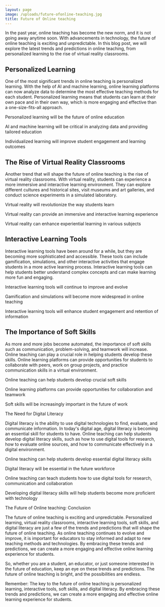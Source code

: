 ```yaml
---
layout: page
image: /uploads/future-ofonline-teaching.jpg
title: Future of Online teaching
---
```

In the past year, online teaching has become the new norm, and it is not going away anytime soon. With advancements in technology, the future of online teaching is exciting and unpredictable. In this blog post, we will explore the latest trends and predictions in online teaching, from personalized learning to the rise of virtual reality classrooms.

## Personalized Learning

One of the most significant trends in online teaching is personalized learning. With the help of AI and machine learning, online learning platforms can now analyze data to determine the most effective teaching methods for each student. Personalized learning means that students can learn at their own pace and in their own way, which is more engaging and effective than a one-size-fits-all approach.

Personalized learning will be the future of online education

AI and machine learning will be critical in analyzing data and providing tailored education

Individualized learning will improve student engagement and learning outcomes

## The Rise of Virtual Reality Classrooms

Another trend that will shape the future of online teaching is the rise of virtual reality classrooms. With virtual reality, students can experience a more immersive and interactive learning environment. They can explore different cultures and historical sites, visit museums and art galleries, and conduct science experiments in a simulated laboratory.

Virtual reality will revolutionize the way students learn

Virtual reality can provide an immersive and interactive learning experience

Virtual reality can enhance experiential learning in various subjects

## Interactive Learning Tools

Interactive learning tools have been around for a while, but they are becoming more sophisticated and accessible. These tools can include gamification, simulations, and other interactive activities that engage students in a more active learning process. Interactive learning tools can help students better understand complex concepts and can make learning more fun and engaging.

Interactive learning tools will continue to improve and evolve

Gamification and simulations will become more widespread in online teaching

Interactive learning tools will enhance student engagement and retention of information

## The Importance of Soft Skills

As more and more jobs become automated, the importance of soft skills such as communication, problem-solving, and teamwork will increase. Online teaching can play a crucial role in helping students develop these skills. Online learning platforms can provide opportunities for students to collaborate with peers, work on group projects, and practice communication skills in a virtual environment.

Online teaching can help students develop crucial soft skills

Online learning platforms can provide opportunities for collaboration and teamwork

Soft skills will be increasingly important in the future of work

The Need for Digital Literacy

Digital literacy is the ability to use digital technologies to find, evaluate, and communicate information. In today's digital age, digital literacy is becoming an essential skill for students to have. Online teaching can help students develop digital literacy skills, such as how to use digital tools for research, how to evaluate online sources, and how to communicate effectively in a digital environment.

Online teaching can help students develop essential digital literacy skills

Digital literacy will be essential in the future workforce

Online teaching can teach students how to use digital tools for research, communication and collaboration

Developing digital literacy skills will help students become more proficient with technology

The Future of Online teaching: Conclusion

The future of online teaching is exciting and unpredictable. Personalized learning, virtual reality classrooms, interactive learning tools, soft skills, and digital literacy are just a few of the trends and predictions that will shape the future of online teaching. As online teaching continues to evolve and improve, it is important for educators to stay informed and adapt to new teaching methods and technologies. By embracing these trends and predictions, we can create a more engaging and effective online learning experience for students.

So, whether you are a student, an educator, or just someone interested in the future of education, keep an eye on these trends and predictions. The future of online teaching is bright, and the possibilities are endless.

Remember: The key to the future of online teaching is personalized learning, interactive tools, soft skills, and digital literacy. By embracing these trends and predictions, we can create a more engaging and effective online learning experience for students.